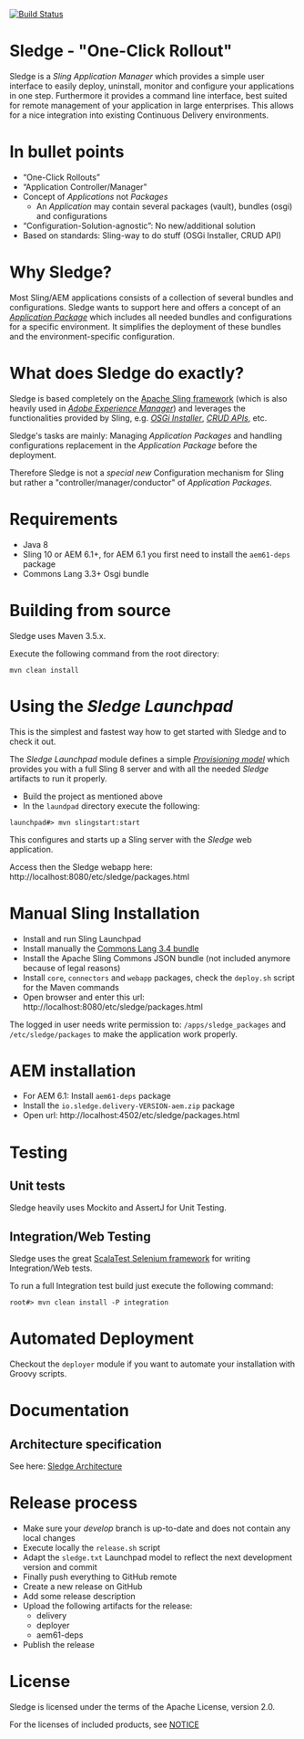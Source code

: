 [![Build Status](https://travis-ci.org/unic/sledge.svg?branch=develop)](https://travis-ci.org/unic/sledge)

Sledge - "One-Click Rollout"
============================

Sledge is a _Sling Application Manager_ which provides a simple user interface to easily deploy, uninstall, monitor and configure your applications in one step. 
Furthermore it provides a command line interface, best suited for remote management of your application in large enterprises. This allows for a nice integration into existing Continuous Delivery environments.

# In bullet points

* “One-Click Rollouts”
* “Application Controller/Manager”
* Concept of _Applications_ not _Packages_
  * An _Application_ may contain several packages (vault), bundles (osgi) and configurations
* “Configuration-Solution-agnostic”: No new/additional solution
* Based on standards: Sling-way to do stuff (OSGi Installer, CRUD API)

# Why Sledge?

Most Sling/AEM applications consists of a collection of several bundles and configurations. Sledge wants to support here and offers a concept of an [_Application Package_](https://github.com/unic/sledge/blob/develop/docs/src/main/markdown/sledge-architecture.md#applicationpackage) which includes all needed bundles and configurations for a specific environment. It simplifies the deployment of these bundles and the environment-specific configuration.

# What does Sledge do exactly?

Sledge is based completely on the [Apache Sling framework](https://sling.apache.org) (which is also heavily used in [_Adobe Experience Manager_](docs.adobe.com/docs/en/aem.html)) and leverages the functionalities provided by Sling, e.g. [_OSGi Installer_](https://sling.apache.org/documentation/bundles/osgi-installer.html), [_CRUD APIs_](https://sling.apache.org/documentation/the-sling-engine/sling-api-crud-support.html), etc.

Sledge's tasks are mainly: Managing _Application Packages_ and handling configurations replacement in the _Application Package_ before the deployment. 

Therefore Sledge is not a _special new_ Configuration mechanism for Sling but rather a "controller/manager/conductor" of _Application Packages_.

# Requirements

* Java 8
* Sling 10 or AEM 6.1+, for AEM 6.1 you first need to install the `aem61-deps` package
* Commons Lang 3.3+ Osgi bundle


# Building from source

Sledge uses Maven 3.5.x.

Execute the following command from the root directory:

```
mvn clean install
```

# Using the _Sledge Launchpad_

This is the simplest and fastest way how to get started with Sledge and to check it out.

The _Sledge Launchpad_ module defines a simple [_Provisioning model_](https://sling.apache.org/documentation/development/slingstart.html) which
provides you with a full Sling 8 server and with all the needed _Sledge_ artifacts to run it properly.

* Build the project as mentioned above
* In the `laundpad` directory execute the following:
```
launchpad#> mvn slingstart:start
```

This configures and starts up a Sling server with the _Sledge_ web application.

Access then the Sledge webapp here: http://localhost:8080/etc/sledge/packages.html

# Manual Sling Installation

* Install and run Sling Launchpad
* Install manually the [Commons Lang 3.4 bundle](https://commons.apache.org/proper/commons-lang/download_lang.cgi)
* Install the Apache Sling Commons JSON bundle (not included anymore because of legal reasons)
* Install `core`, `connectors` and `webapp` packages, check the `deploy.sh` script for the Maven commands
* Open browser and enter this url: http://localhost:8080/etc/sledge/packages.html

The logged in user needs write permission to: `/apps/sledge_packages` and `/etc/sledge/packages` to make the application work properly.

# AEM installation

* For AEM 6.1: Install `aem61-deps` package
* Install the `io.sledge.delivery-VERSION-aem.zip` package
* Open url: http://localhost:4502/etc/sledge/packages.html

# Testing

## Unit tests

Sledge heavily uses Mockito and AssertJ for Unit Testing.

## Integration/Web Testing

Sledge uses the great [ScalaTest Selenium framework](http://www.scalatest.org/user_guide/using_selenium) for writing Integration/Web tests.

To run a full Integration test build just execute the following command:
```
root#> mvn clean install -P integration
```

# Automated Deployment

Checkout the `deployer` module if you want to automate your installation with Groovy scripts.

# Documentation

## Architecture specification

See here: [Sledge Architecture](docs/src/main/markdown/sledge-architecture.md)


# Release process

* Make sure your _develop_ branch is up-to-date and does not contain any local changes
* Execute locally the ```release.sh``` script
* Adapt the `sledge.txt` Launchpad model to reflect the next development version and commit
* Finally push everything to GitHub remote
* Create a new release on GitHub
* Add some release description
* Upload the following artifacts for the release:
  * delivery
  * deployer
  * aem61-deps
* Publish the release


# License

Sledge is licensed under the terms of the Apache License, version 2.0.

For the licenses of included products, see [NOTICE](NOTICE.txt)
